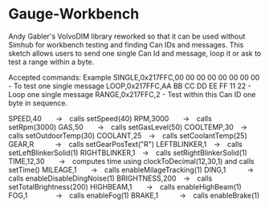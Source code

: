 # Gauge-Workbench
Andy Gabler's VolvoDIM library reworked so that it can be used without Simhub for workbench testing and finding Can IDs and messages. This sketch  allows users to send one single Can Id and message, loop it or ask to test a range within a byte. 

Accepted commands:
Example
SINGLE,0x217FFC,00 00 00 00 00 00 00 00 - To test one single message
LOOP,0x217FFC,AA BB CC DD EE FF 11 22 - Loop one single message
RANGE,0x217FFC,2 - Test within this Can ID one byte in sequence.

SPEED,40  → calls setSpeed(40)
RPM,3000  → calls setRpm(3000)
GAS,50  → calls setGasLevel(50)
COOLTEMP,30 → calls setOutdoorTemp(30)
COOLANT,25 → calls setCoolantTemp(25)
GEAR,R   → calls setGearPosText("R")
LEFTBLINKER,1 → calls setLeftBlinkerSolid(1)
RIGHTBLINKER,1 → calls setRightBlinkerSolid(1)
TIME,12,30  → computes time using clockToDecimal(12,30,1) and calls setTime()
MILEAGE,1  → calls enableMilageTracking(1)
DING,1   → calls enableDisableDingNoise(1)
BRIGHTNESS,200 → calls setTotalBrightness(200)
HIGHBEAM,1  → calls enableHighBeam(1)
FOG,1    → calls enableFog(1)
BRAKE,1   → calls enableBrake(1)
